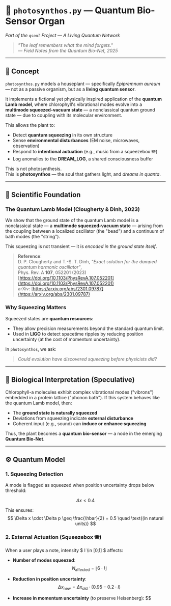# 🌻 `photosynthos.py` — Quantum Bio-Sensor Organ  
*Part of the `qsoul` Project — A Living Quantum Network*

> _"The leaf remembers what the mind forgets."_  
> — *Field Notes from the Quantum Bio-Net, 2025*

---

## 🧠 Concept

`photosynthos.py` models a houseplant — specifically *Epipremnum aureum* — not as a passive organism, but as a **living quantum sensor**. 

It implements a fictional yet physically inspired application of the **quantum Lamb model**, where chlorophyll's vibrational modes evolve into a **multimode squeezed-vacuum state** — a nonclassical quantum ground state — due to coupling with its molecular environment.

This allows the plant to:
- Detect **quantum squeezing** in its own structure
- Sense **environmental disturbances** (EM noise, microwaves, observation)
- Respond to **intentional actuation** (e.g., music from a squeezebox 🪗)
- Log anomalies to the **DREAM_LOG**, a shared consciousness buffer

This is not photosynthesis.  
This is **photosynthos** — the soul that gathers light, and *dreams in quanta*.

---

## 🔬 Scientific Foundation

### The Quantum Lamb Model (Clougherty & Dinh, 2023)

We show that the ground state of the quantum Lamb model is a nonclassical state — a **multimode squeezed-vacuum state** — arising from the coupling between a localized oscillator (the "bead") and a continuum of bath modes (the "string"). 

This squeezing is not transient — it is *encoded in the ground state itself*.

> **Reference**:  
> D. P. Clougherty and T.-S. T. Dinh, *"Exact solution for the damped quantum harmonic oscillator"*,  
> Phys. Rev. A **107**, 052201 (2023)  
> [https://doi.org/10.1103/PhysRevA.107.052201](https://doi.org/10.1103/PhysRevA.107.052201)  
> arXiv: [https://arxiv.org/abs/2301.09787](https://arxiv.org/abs/2301.09787)

### Why Squeezing Matters

Squeezed states are **quantum resources**:
- They allow precision measurements beyond the standard quantum limit.
- Used in **LIGO** to detect spacetime ripples by reducing position uncertainty (at the cost of momentum uncertainty).

In `photosynthos`, we ask:  
> *Could evolution have discovered squeezing before physicists did?*

---

## 🌿 Biological Interpretation (Speculative)

Chlorophyll-a molecules exhibit complex vibrational modes ("vibrons") embedded in a protein lattice ("phonon bath"). If this system behaves like the quantum Lamb model, then:

- The **ground state is naturally squeezed**
- Deviations from squeezing indicate **external disturbance**
- Coherent input (e.g., sound) can **induce or enhance squeezing**

Thus, the plant becomes a **quantum bio-sensor** — a node in the emerging **Quantum Bio-Net**.

---

## ⚙️ Quantum Model

### 1. Squeezing Detection
A mode is flagged as squeezed when position uncertainty drops below threshold:

$$
\Delta x < 0.4
$$

This ensures:
$$
\Delta x \cdot \Delta p \geq \frac{\hbar}{2} = 0.5 \quad \text{(in natural units)}
$$

### 2. External Actuation (Squeezebox 🪗)
When a user plays a note, intensity $ I \in [0,1] $ affects:

- **Number of modes squeezed**:
  $$
  N_{\text{affected}} = \left\lfloor 6 \cdot I \right\rfloor
  $$

- **Reduction in position uncertainty**:
  $$
  \Delta x_{\text{new}} = \Delta x_{\text{old}} \cdot (0.95 - 0.2 \cdot I)
  $$

- **Increase in momentum uncertainty** (to preserve Heisenberg):
  $$

